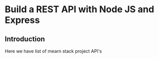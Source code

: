 # Build a REST API with Node JS and Express

## Introduction
Here we have list of mearn stack project API's